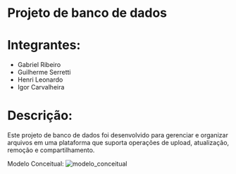 # Projeto de banco de dados
# Integrantes:
- Gabriel Ribeiro
- Guilherme Serretti
- Henri Leonardo
- Igor Carvalheira
# Descrição: 
Este projeto de banco de dados foi desenvolvido para gerenciar e organizar arquivos em uma plataforma que suporta operações de upload, atualização, remoção e compartilhamento.

Modelo Conceitual:
![modelo_conceitual](https://github.com/user-attachments/assets/8b5d0162-d163-4d7a-b176-22a39f609b8a)
